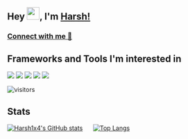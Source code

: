 ## Hey <img src="https://github.com/TheDudeThatCode/TheDudeThatCode/blob/master/Assets/Hi.gif" width="29">, I'm [Harsh!](https://bio.link/harsh1x4)
<!-- <h3 align="center">A Student from India</h3> -->

### [Connect with me 💬](https://bio.link/harsh1x4)

## Frameworks and Tools I'm interested in
![](https://img.shields.io/badge/Angular-DD0031?style=for-the-badge&logo=angular&logoColor=white) ![](https://img.shields.io/badge/Bootstrap-563D7C?style=for-the-badge&logo=bootstrap&logoColor=white) ![](https://img.shields.io/badge/Spring-6AAD3D?style=for-the-badge&logo=spring&logoColor=white) ![](https://img.shields.io/badge/Java-FFFFFF?style=for-the-badge&logo=java&logoColor=red) ![](https://img.shields.io/badge/oracle-ed1c24?style=for-the-badge&logo=oracle&logoColor=white)

![visitors](https://visitor-badge.laobi.icu/badge?page_id=harsh1x4.harsh1x4)

## Stats
[![Harsh1x4's GitHub stats](https://github-readme-stats.vercel.app/api?username=harsh1x4&show_icons=true&bg_color=300,c6ffdd,fbd786,f7797d)](https://github.com/anuraghazra/github-readme-stats)&nbsp;&nbsp;&nbsp;&nbsp;&nbsp;
[![Top Langs](https://github-readme-stats.vercel.app/api/top-langs/?username=harsh1x4&layout=compact&theme=radical)](https://github.com/anuraghazra/github-readme-stats)
